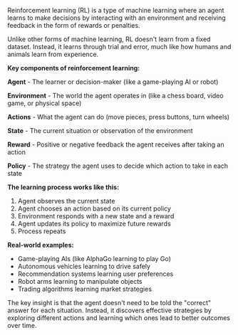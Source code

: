 Reinforcement learning (RL) is a type of machine learning where an agent learns to make decisions by interacting with an environment and receiving feedback in the form of rewards or penalties.

Unlike other forms of machine learning, RL doesn't learn from a fixed dataset. Instead, it learns through trial and error, much like how humans and animals learn from experience.

**Key components of reinforcement learning:**

**Agent** - The learner or decision-maker (like a game-playing AI or robot)

**Environment** - The world the agent operates in (like a chess board, video game, or physical space)

**Actions** - What the agent can do (move pieces, press buttons, turn wheels)

**State** - The current situation or observation of the environment

**Reward** - Positive or negative feedback the agent receives after taking an action

**Policy** - The strategy the agent uses to decide which action to take in each state

**The learning process works like this:**
1. Agent observes the current state
2. Agent chooses an action based on its current policy
3. Environment responds with a new state and a reward
4. Agent updates its policy to maximize future rewards
5. Process repeats

**Real-world examples:**
- Game-playing AIs (like AlphaGo learning to play Go)
- Autonomous vehicles learning to drive safely
- Recommendation systems learning user preferences
- Robot arms learning to manipulate objects
- Trading algorithms learning market strategies

The key insight is that the agent doesn't need to be told the "correct" answer for each situation. Instead, it discovers effective strategies by exploring different actions and learning which ones lead to better outcomes over time.